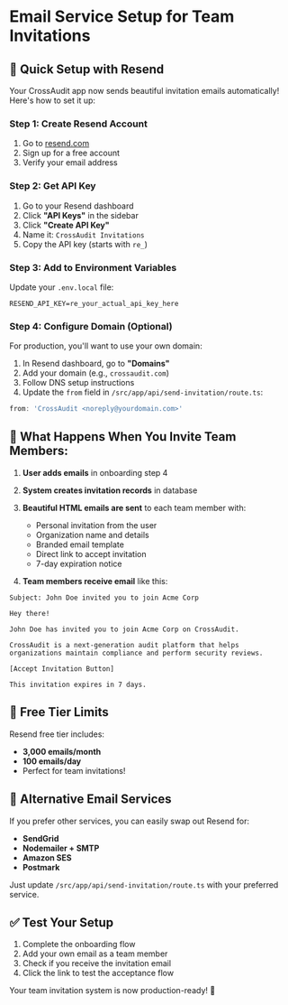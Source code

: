 # Email Service Setup for Team Invitations

## 🚀 **Quick Setup with Resend**

Your CrossAudit app now sends beautiful invitation emails automatically! Here's how to set it up:

### **Step 1: Create Resend Account**

1. Go to [resend.com](https://resend.com)
2. Sign up for a free account
3. Verify your email address

### **Step 2: Get API Key**

1. Go to your Resend dashboard
2. Click **"API Keys"** in the sidebar
3. Click **"Create API Key"**
4. Name it: `CrossAudit Invitations`
5. Copy the API key (starts with `re_`)

### **Step 3: Add to Environment Variables**

Update your `.env.local` file:

```env
RESEND_API_KEY=re_your_actual_api_key_here
```

### **Step 4: Configure Domain (Optional)**

For production, you'll want to use your own domain:

1. In Resend dashboard, go to **"Domains"**
2. Add your domain (e.g., `crossaudit.com`)
3. Follow DNS setup instructions
4. Update the `from` field in `/src/app/api/send-invitation/route.ts`:

```typescript
from: 'CrossAudit <noreply@yourdomain.com>'
```

## 📧 **What Happens When You Invite Team Members:**

1. **User adds emails** in onboarding step 4
2. **System creates invitation records** in database
3. **Beautiful HTML emails are sent** to each team member with:
   - Personal invitation from the user
   - Organization name and details
   - Branded email template
   - Direct link to accept invitation
   - 7-day expiration notice

4. **Team members receive email** like this:

```
Subject: John Doe invited you to join Acme Corp

Hey there!

John Doe has invited you to join Acme Corp on CrossAudit.

CrossAudit is a next-generation audit platform that helps 
organizations maintain compliance and perform security reviews.

[Accept Invitation Button]

This invitation expires in 7 days.
```

## 🎯 **Free Tier Limits**

Resend free tier includes:
- **3,000 emails/month**
- **100 emails/day**
- Perfect for team invitations!

## 🔧 **Alternative Email Services**

If you prefer other services, you can easily swap out Resend for:

- **SendGrid**
- **Nodemailer + SMTP**
- **Amazon SES**
- **Postmark**

Just update `/src/app/api/send-invitation/route.ts` with your preferred service.

## ✅ **Test Your Setup**

1. Complete the onboarding flow
2. Add your own email as a team member
3. Check if you receive the invitation email
4. Click the link to test the acceptance flow

Your team invitation system is now production-ready! 🎉